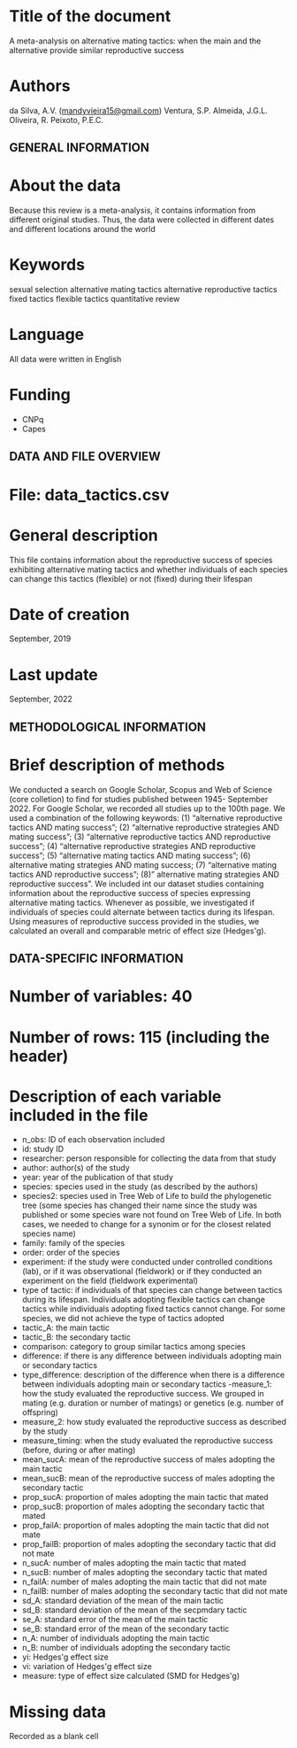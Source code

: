 # Title of the document
A meta-analysis on alternative mating tactics:  when the main and the alternative provide similar reproductive success

# Authors
da Silva, A.V. (mandyvieira15@gmail.com)
Ventura, S.P. 
Almeida, J.G.L. 
Oliveira, R.
Peixoto, P.E.C.

## GENERAL INFORMATION ## 

# About the data
Because this review is a meta-analysis, 
it contains information from different original studies. Thus, the data were collected in different dates and different locations around the world

# Keywords
sexual selection
alternative mating tactics
alternative reproductive tactics
fixed tactics
flexible tactics
quantitative review

# Language
All data were written in English

# Funding
- CNPq
- Capes


## DATA AND FILE OVERVIEW ##

# File: data_tactics.csv

# General description
This file contains information about the reproductive success of species exhibiting alternative mating tactics and whether individuals of each species can change this tactics (flexible) or not (fixed) during their lifespan

# Date of creation
September, 2019

# Last update
September, 2022


## METHODOLOGICAL INFORMATION ##

# Brief description of methods
We conducted a search on Google Scholar, Scopus and Web of Science (core colletion) to find for studies published between 1945- September 2022. For Google Scholar, we recorded all studies up to the 100th page. We used a combination of the following keywords: (1) “alternative reproductive tactics AND mating success”; (2) “alternative reproductive strategies AND mating success”; (3) “alternative reproductive tactics AND reproductive success”; (4) “alternative reproductive strategies AND reproductive success”; (5) “alternative mating tactics AND mating success”; (6) alternative mating strategies AND mating success; (7) “alternative mating tactics AND reproductive success”; (8)” alternative mating strategies AND  reproductive success”.
We included int our dataset studies containing information about the reproductive success of species expressing alternative mating tactics. Whenever as possible, we investigated if individuals of species could alternate between tactics during its lifespan. Using measures of reproductive success provided in the studies, we calculated an overall and comparable metric of effect size (Hedges'g).


## DATA-SPECIFIC INFORMATION ##

# Number of variables: 40

# Number of rows: 115 (including the header)

# Description of each variable included in the file
- n_obs: ID of each observation included
- id: study ID
- researcher: person responsible for collecting the data from that study
- author: author(s) of the study
- year: year of the publication of that study
- species: species used in the study (as described by the authors)
- species2: species used in Tree Web of Life to build the phylogenetic tree (some species has changed their name since the study was published or some species ware not found on Tree Web of Life. In both cases, we needed to change for a synonim or for the closest related species name)
- family: family of the species
- order: order of the species
- experiment: if the study were conducted under controlled conditions (lab), or if it was observational (fieldwork) or if they conducted an experiment on the field (fieldwork experimental)
- type of tactic: if individuals of that species can change between tactics during its lifespan. Individuals adopting flexible tactics can change tactics while individuals adopting fixed tactics cannot change. For some species, we did not achieve the type of tactics adopted
- tactic_A: the main tactic
- tactic_B: the secondary tactic
- comparison: category to group similar tactics among species
- difference: if there is any difference between individuals adopting main or secondary tactics
- type_difference: description of the difference when there is a difference between individuals adopting main or secondary tactics
-measure_1: how the study evaluated the reproductive success. We grouped in mating (e.g. duration or number of matings) or genetics (e.g. number of offspring)
- measure_2: how study evaluated the reproductive success as described by the study
- measure_timing: when the study evaluated the reproductive success (before, during or after mating)
- mean_sucA: mean of the reproductive success of males adopting the main tactic
- mean_sucB: mean of the reproductive success of males adopting the secondary tactic
- prop_sucA: proportion of males adopting the main tactic that mated
- prop_sucB: proportion of males adopting the secondary tactic that mated
- prop_failA: proportion of males adopting the main tactic that did not mate
- prop_failB: proportion of males adopting the secondary tactic that did not mate
- n_sucA: number of males adopting the main tactic that mated
- n_sucB: number of males adopting the secondary tactic that mated
- n_failA: number of males adopting the main tactic that did not mate
- n_failB: number of males adopting the secondary tactic that did not mate
- sd_A: standard deviation of the mean of the main tactic
- sd_B: standard deviation of the mean of the secpmdary tactic
- se_A: standard error of the mean of the main tactic
- se_B: standard error of the mean of the secondary tactic
- n_A: number of individuals adopting the main tactic
- n_B: number of individuals adopting the secondary tactic
- yi: Hedges'g effect size
- vi: variation of Hedges'g effect size
- measure: type of effect size calculated (SMD for Hedges'g)

# Missing data
Recorded as a blank cell
